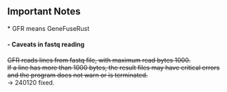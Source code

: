 ## Important Notes
\* GFR means GeneFuseRust
#### - Caveats in fastq reading
~~GFR reads lines from fastq file, with maximum read bytes 1000.   
If a line has more than 1000 bytes, the result files may have critical errors and the program does not warn or is terminated.~~  
-> 240120 fixed.

